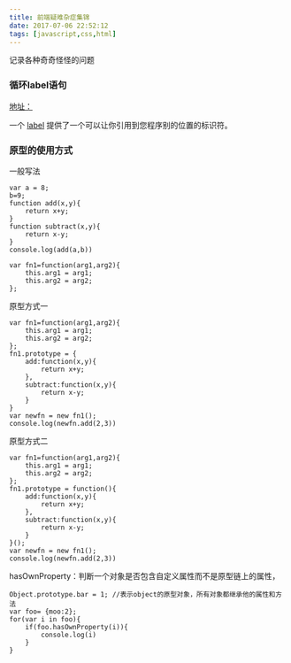 ```yaml
---
title: 前端疑难杂症集锦
date: 2017-07-06 22:52:12
tags: [javascript,css,html]
---
```


记录各种奇奇怪怪的问题

<!-- more -->

### 循环label语句
[地址：](https://developer.mozilla.org/zh-CN/docs/Web/JavaScript/Guide/Loops_and_iteration)

一个 [label](https://developer.mozilla.org/zh-CN/docs/Web/JavaScript/Reference/Statements/label) 提供了一个可以让你引用到您程序别的位置的标识符。

### 原型的使用方式

一般写法

	var a = 8;
	b=9;
	function add(x,y){
		return x+y;
	}
	function subtract(x,y){
		return x-y;
	}
	console.log(add(a,b))
	
	var fn1=function(arg1,arg2){
		this.arg1 = arg1;
		this.arg2 = arg2;
	};

原型方式一

	var fn1=function(arg1,arg2){
		this.arg1 = arg1;
		this.arg2 = arg2;
	};
	fn1.prototype = {
		add:function(x,y){
			return x+y;
		},
		subtract:function(x,y){
			return x-y;
		}
	}
	var newfn = new fn1();
	console.log(newfn.add(2,3))

原型方式二

	var fn1=function(arg1,arg2){
		this.arg1 = arg1;
		this.arg2 = arg2;
	};
	fn1.prototype = function(){
		add:function(x,y){
			return x+y;
		},
		subtract:function(x,y){
			return x-y;
		}
	}();
	var newfn = new fn1();
	console.log(newfn.add(2,3))

hasOwnProperty：判断一个对象是否包含自定义属性而不是原型链上的属性，

	Object.prototype.bar = 1; //表示object的原型对象，所有对象都继承他的属性和方法
	var foo= {moo:2};
	for(var i in foo){
		if(foo.hasOwnProperty(i)){
			console.log(i)
		}
	}
